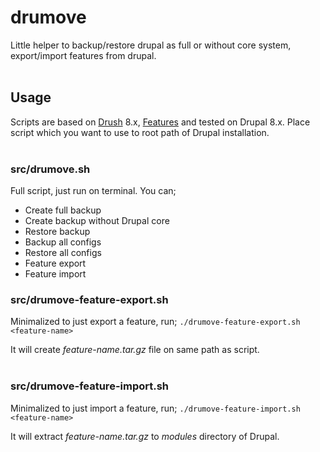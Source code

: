 # drumove
Little helper to backup/restore drupal as full or without core system, export/import features from drupal.
<br><br>
## Usage
Scripts are based on [Drush](https://github.com/drush-ops/drush) 8.x, [Features](https://www.drupal.org/project/features) and tested on Drupal 8.x.
Place script which you want to use to root path of Drupal installation.
<br><br>
### src/drumove.sh
Full script, just run on terminal. You can;
- Create full backup
- Create backup without Drupal core
- Restore backup
- Backup all configs
- Restore all configs
- Feature export
- Feature import

### src/drumove-feature-export.sh
Minimalized to just export a feature, run;
`./drumove-feature-export.sh <feature-name>`

It will create _feature-name.tar.gz_ file on same path as script.
<br><br>
### src/drumove-feature-import.sh
Minimalized to just import a feature, run;
`./drumove-feature-import.sh <feature-name>`

It will extract _feature-name.tar.gz_ to _modules_ directory of Drupal.
<br><br>